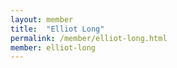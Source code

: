 ```yaml
---
layout: member
title:  "Elliot Long"
permalink: /member/elliot-long.html
member: elliot-long
---
```

